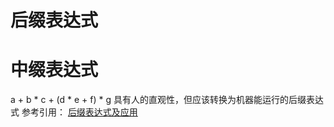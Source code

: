 # 后缀表达式  
# 中缀表达式  
a + b * c + (d * e + f) * g 
具有人的直观性，但应该转换为机器能运行的后缀表达式
参考引用：
[后缀表达式及应用](https://blog.csdn.net/u011141102/article/details/50004101)